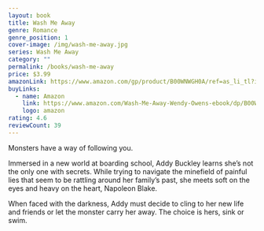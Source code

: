 ```yaml
---
layout: book
title: Wash Me Away
genre: Romance
genre_position: 1
cover-image: /img/wash-me-away.jpg
series: Wash Me Away
category: ""
permalink: /books/wash-me-away
price: $3.99
amazonLink: https://www.amazon.com/gp/product/B00WNWGH0A/ref=as_li_tl?ie=UTF8&tag=owensmc-20&camp=1789&creative=9325&linkCode=as2&creativeASIN=B00WNWGH0A&linkId=04ff7c85afe1da5891b83575dbb89a27
buyLinks:
  - name: Amazon
    link: https://www.amazon.com/Wash-Me-Away-Wendy-Owens-ebook/dp/B00WNWGH0A/ref=sr_1_1?dchild=1&keywords=wash+me+away&qid=1593293546&s=digital-text&sr=1-1
    logo: amazon
rating: 4.6
reviewCount: 39
---
```

Monsters have a way of following you.

Immersed in a new world at boarding school, Addy Buckley learns she’s not the only one with secrets. While trying to navigate the minefield of painful lies that seem to be rattling around her family’s past, she meets soft on the eyes and heavy on the heart, Napoleon Blake.

When faced with the darkness, Addy must decide to cling to her new life and friends or let the monster carry her away. The choice is hers, sink or swim.
